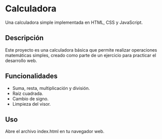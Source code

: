 # Calculadora

Una calculadora simple implementada en HTML, CSS y JavaScript.

## Descripción

Este proyecto es una calculadora básica que permite realizar operaciones matemáticas simples, creado como parte de un ejercicio para practicar el desarrollo web.

## Funcionalidades

- Suma, resta, multiplicación y división.
- Raíz cuadrada.
- Cambio de signo.
- Limpieza del visor.

## Uso

Abre el archivo index.html en tu navegador web.
